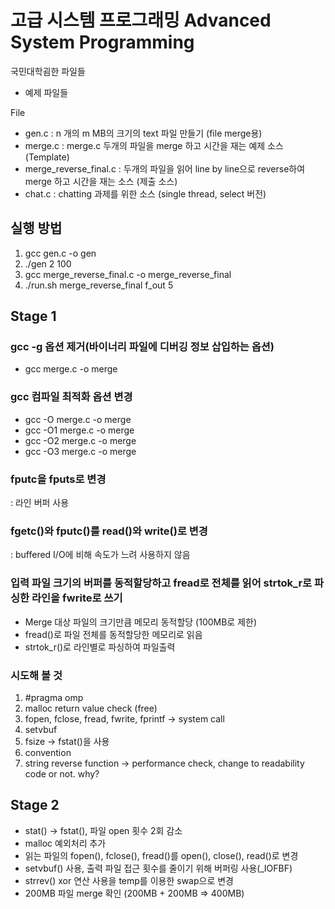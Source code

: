 # 고급 시스템 프로그래밍 Advanced System Programming

국민대학굄한 파일들
- 예제 파일들
 
File

- gen.c   : n 개의  m MB의 크기의 text 파일 만들기 (file merge용)
- merge.c : merge.c 두개의 파일을 merge 하고 시간을 재는 예제 소스 (Template)
- merge_reverse_final.c : 두개의 파일을 읽어 line by line으로 reverse하여 merge 하고 시간을 재는 소스 (제출 소스)
- chat.c : chatting 과제를 위한 소스 (single thread, select 버전)

## 실행 방법
1. gcc gen.c -o gen
2. ./gen 2 100
3. gcc merge_reverse_final.c -o merge_reverse_final
4. ./run.sh merge_reverse_final f_out 5

## Stage 1

### gcc -g 옵션 제거(바이너리 파일에 디버깅 정보 삽입하는 옵션)
- gcc merge.c -o merge

### gcc 컴파일 최적화 옵션 변경
- gcc -O merge.c -o merge
- gcc -O1 merge.c -o merge
- gcc -O2 merge.c -o merge
- gcc -O3 merge.c -o merge

### fputc을 fputs로 변경
: 라인 버퍼 사용

### fgetc()와 fputc()를 read()와 write()로 변경
: buffered I/O에 비해 속도가 느려 사용하지 않음

### 입력 파일 크기의 버퍼를 동적할당하고 fread로 전체를 읽어 strtok_r로 파싱한 라인을 fwrite로 쓰기
- Merge 대상 파일의 크기만큼 메모리 동적할당 (100MB로 제한)
- fread()로 파일 전체를 동적할당한 메모리로 읽음
- strtok_r()로 라인별로 파싱하여 파일출력

### 시도해 볼 것
1. #pragma omp
2. malloc return value check (free)
3. fopen, fclose, fread, fwrite, fprintf -> system call
4. setvbuf
5. fsize -> fstat()을 사용
6. convention
7. string reverse function -> performance check, change to readability code or not. why?

## Stage 2
- stat() -> fstat(), 파일 open 횟수 2회 감소
- malloc 예외처리 추가
- 읽는 파일의 fopen(), fclose(), fread()를 open(), close(), read()로 변경
- setvbuf() 사용, 출력 파일 접근 횟수를 줄이기 위해 버퍼링 사용(_IOFBF)
- strrev() xor 연산 사용을 temp를 이용한 swap으로 변경
- 200MB 파일 merge 확인 (200MB + 200MB => 400MB)
